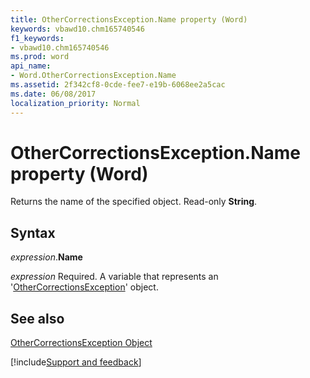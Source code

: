 ```yaml
---
title: OtherCorrectionsException.Name property (Word)
keywords: vbawd10.chm165740546
f1_keywords:
- vbawd10.chm165740546
ms.prod: word
api_name:
- Word.OtherCorrectionsException.Name
ms.assetid: 2f342cf8-0cde-fee7-e19b-6068ee2a5cac
ms.date: 06/08/2017
localization_priority: Normal
---
```



# OtherCorrectionsException.Name property (Word)

Returns the name of the specified object. Read-only  **String**.


## Syntax

_expression_.**Name**

_expression_ Required. A variable that represents an '[OtherCorrectionsException](Word.OtherCorrectionsException.md)' object.


## See also


[OtherCorrectionsException Object](Word.OtherCorrectionsException.md)

[!include[Support and feedback](~/includes/feedback-boilerplate.md)]